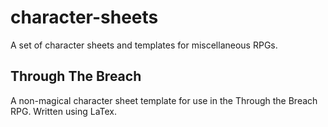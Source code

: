 # character-sheets

A set of character sheets and templates for miscellaneous RPGs.

## Through The Breach
A non-magical character sheet template for use in the Through the Breach RPG. Written using LaTex.
